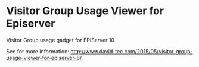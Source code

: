 # Visitor Group Usage Viewer for Episerver
Visitor Group usage gadget for EPiServer 10

See for more information: http://www.david-tec.com/2015/05/visitor-group-usage-viewer-for-episerver-8/
